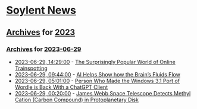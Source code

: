 # [Soylent News](../../../README.md)

## [Archives](../../index.md) for [2023](../index.md)

### [Archives](../../index.md) for [2023-06-29](index.md)

* [2023-06-29, 14:29:00](https://soylentnews.org/article.pl?sid=23/06/28/1741236&from=rss) - [The Surprisingly Popular World of Online Trainspotting](https://soylentnews.org/article.pl?sid=23/06/28/1741236&from=rss)
* [2023-06-29, 09:44:00](https://soylentnews.org/article.pl?sid=23/06/28/026215&from=rss) - [AI Helps Show how the Brain’s Fluids Flow](https://soylentnews.org/article.pl?sid=23/06/28/026215&from=rss)
* [2023-06-29, 05:01:00](https://soylentnews.org/article.pl?sid=23/06/28/022210&from=rss) - [Person Who Made the Windows 3.1 Port of Wordle is Back With a ChatGPT Client](https://soylentnews.org/article.pl?sid=23/06/28/022210&from=rss)
* [2023-06-29, 00:20:00](https://soylentnews.org/article.pl?sid=23/06/28/0158237&from=rss) - [James Webb Space Telescope Detects Methyl Cation (Carbon Compound) in Protoplanetary Disk](https://soylentnews.org/article.pl?sid=23/06/28/0158237&from=rss)
